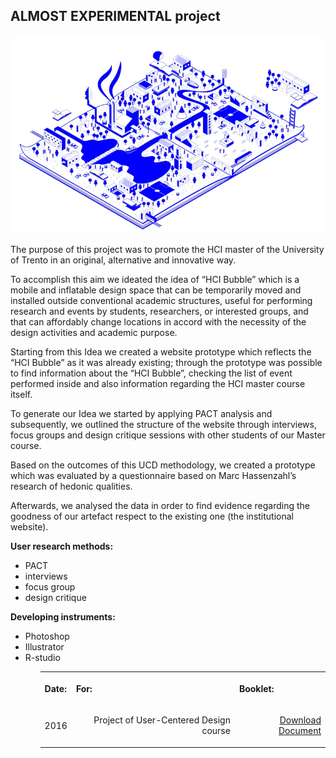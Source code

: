
## ALMOST EXPERIMENTAL project

<img src="https://raw.githubusercontent.com/gobrac/Portfolio/master/images/almostExp.webp"/>

The purpose of this project was to promote the HCI master of the University of Trento in an original, alternative and innovative way.

To accomplish this aim we ideated the idea of “HCI Bubble” which is a mobile and inflatable design space that can be temporarily moved and installed outside conventional academic structures, useful for performing research and events by students, researchers, or interested groups, and that can affordably change locations in accord with the necessity of the design activities and academic purpose.

Starting from this Idea we created a website prototype which reflects the “HCI Bubble” as it was already existing; through the prototype was possible to find information about the “HCI Bubble”, checking the list of event performed inside and also information regarding the HCI master course itself.

To generate our Idea we started by applying PACT analysis and subsequently, we outlined the structure of the website through interviews, focus groups and design critique sessions with other students of our Master course.

Based on the outcomes of this UCD methodology, we created a prototype which was evaluated by a questionnaire based on Marc Hassenzahl’s research of hedonic qualities.

Afterwards, we analysed the data in order to find evidence regarding the goodness of our artefact respect to the existing one (the institutional website).

**User research methods:**
<ul>
<li>PACT 
<li>interviews 
<li>focus group 
<li>design critique 
</ul>


**Developing instruments:**
<ul>
<li>Photoshop
<li>Illustrator
<li>R-studio
<ul>
  
  
  <table >
  <tr>
    <th><p align="left">Date:      </p></th>
    <th><p align="left">For:       </p></th>
    <th><p align="left">Booklet:   </p></th>
      <tr>
    <td><p align="right"> 2016             </p></td>
    <td><p align="right"> Project of User-Centered Design course </p></td>
    <td><p align="right">   <a href="https://github.com/gobrac/Portfolio/blob/master/Projects/Booklet.pdf">Download Document</a>  </p></td>
  </tr>
  </tr>
</table>

